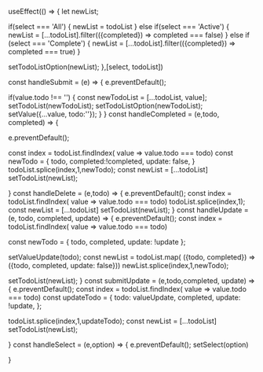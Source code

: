  useEffect(() => {
   let newList;

   if(select === 'All') {
     newList = todoList
   }
   else if(select === 'Active') {
     newList = [...todoList].filter(({completed}) => completed === false)
   }
   else if (select === 'Complete') {
     newList = [...todoList].filter(({completed}) => completed === true)
   }
      
 setTodoListOption(newList);
 },[select, todoList])


 const handleSubmit  = (e) => {
   e.preventDefault();

   if(value.todo !== '') {
     const newTodoList = [...todoList, value];
   setTodoList(newTodoList);
   setTodoListOption(newTodoList);
     setValue({...value, todo:''});
   }
 }
 const handleCompleted = (e,todo, completed) => {

   e.preventDefault();

   const index = todoList.findIndex( value => value.todo === todo)
   const newTodo = {
       todo,
       completed:!completed,
       update: false,
   }
   todoList.splice(index,1,newTodo);
   const newList = [...todoList]
   setTodoList(newList);

 }
 const handleDelete = (e,todo) => {
     e.preventDefault();
     const index = todoList.findIndex( value => value.todo === todo)
     todoList.splice(index,1);
     const newList = [...todoList]
   setTodoList(newList);
 }
 const handleUpdate = (e, todo, completed, update) => {
   e.preventDefault();
   const index = todoList.findIndex( value => value.todo === todo)
      
   const newTodo = {
     todo,
     completed,
     update: !update
   };

   setValueUpdate(todo);
   const newList = todoList.map( ({todo, completed}) => ({todo, completed, update: false}))
   newList.splice(index,1,newTodo);
      
   setTodoList(newList);
 }
 const submitUpdate = (e,todo,completed, update) => {
   e.preventDefault();
   const index = todoList.findIndex( value => value.todo === todo)
   const updateTodo = {
     todo: valueUpdate,
     completed,
     update: !update,
   };

   todoList.splice(index,1,updateTodo);
   const newList = [...todoList]
   setTodoList(newList);

 }
 const handleSelect = (e,option) => {
   e.preventDefault();
   setSelect(option)
      
 }
